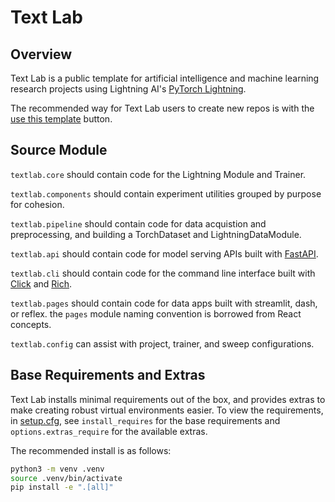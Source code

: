# Text Lab

## Overview

Text Lab is a public template for artificial intelligence and machine learning research projects using Lightning AI's [PyTorch Lightning](https://lightning.ai/docs/pytorch/latest/).

The recommended way for Text Lab users to create new repos is with the [use this template](https://docs.github.com/en/repositories/creating-and-managing-repositories/creating-a-repository-from-a-template) button.

## Source Module

`textlab.core` should contain code for the Lightning Module and Trainer.

`textlab.components` should contain experiment utilities grouped by purpose for cohesion.

`textlab.pipeline` should contain code for data acquistion and preprocessing, and building a TorchDataset and LightningDataModule.

`textlab.api` should contain code for model serving APIs built with [FastAPI](https://fastapi.tiangolo.com/project-generation/#machine-learning-models-with-spacy-and-fastapi).

`textlab.cli` should contain code for the command line interface built with [Click](https://click.palletsprojects.com/en/8.1.x/) and [Rich](https://rich.readthedocs.io/en/stable/).

`textlab.pages` should contain code for data apps built with streamlit, dash, or reflex. the `pages` module naming convention is borrowed from React concepts.

`textlab.config` can assist with project, trainer, and sweep configurations.

## Base Requirements and Extras

Text Lab installs minimal requirements out of the box, and provides extras to make creating robust virtual environments easier. To view the requirements, in [setup.cfg](setup.cfg), see `install_requires` for the base requirements and `options.extras_require` for the available extras.

The recommended install is as follows:

```sh
python3 -m venv .venv
source .venv/bin/activate
pip install -e ".[all]"
```